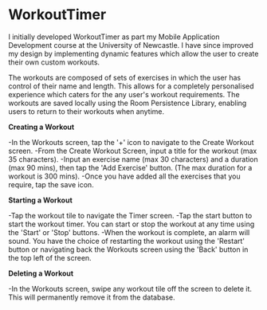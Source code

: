 # WorkoutTimer

I initially developed WorkoutTimer as part my Mobile Application Development course at the University of Newcastle. I have since improved my design by implementing dynamic features which allow the user to create their own custom workouts.

The workouts are composed of sets of exercises in which the user has control of their name and length. This allows for a completely personalised experience which caters for the any user's workout requirements. The workouts are saved locally using the Room Persistence Library, enabling users to return to their workouts when anytime.

<b>Creating a Workout</b>

-In the Workouts screen, tap the '+' icon to navigate to the Create Workout screen.
-From the Create Workout Screen, input a title for the workout (max 35 characters). 
-Input an exercise name (max 30 characters) and a duration (max 90 mins), then tap the 'Add Exercise' button. (The max duration for a workout is 300 mins).
-Once you have added all the exercises that you require, tap the save icon.

<b>Starting a Workout</b>

-Tap the workout tile to navigate the Timer screen. 
-Tap the start button to start the workout timer. You can start or stop the workout at any time using the 'Start' or 'Stop' buttons.
-When the workout is complete, an alarm will sound. You have the choice of restarting the workout using the 'Restart' button or navigating back the Workouts screen using the 'Back' button in the top left of the screen.

<b>Deleting a Workout</b>

-In the Workouts screen, swipe any workout tile off the screen to delete it. This will permanently remove it from the database.
